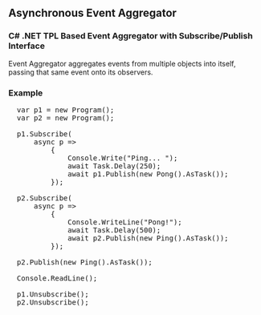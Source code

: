 ## Asynchronous Event Aggregator
### C# .NET TPL Based Event Aggregator with Subscribe/Publish Interface

Event Aggregator aggregates events from multiple objects into itself, passing that same event onto its observers.

### Example
<pre>
  var p1 = new Program();
  var p2 = new Program();

  p1.Subscribe<Ping>(
      async p =>
          {
              Console.Write("Ping... ");
              await Task.Delay(250);
              await p1.Publish(new Pong().AsTask());
          });

  p2.Subscribe<Pong>(
      async p =>
          {
              Console.WriteLine("Pong!");
              await Task.Delay(500);
              await p2.Publish(new Ping().AsTask());
          });

  p2.Publish(new Ping().AsTask());

  Console.ReadLine();

  p1.Unsubscribe<Ping>();
  p2.Unsubscribe<Pong>();
</pre>
